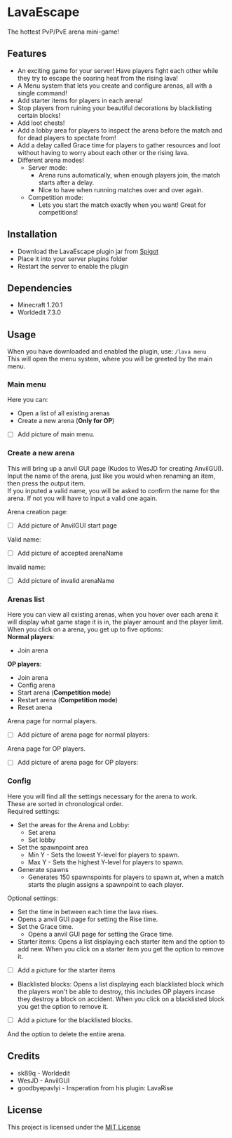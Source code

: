 # LavaEscape
The hottest PvP/PvE arena mini-game!



## Features
  - An exciting game for your server! Have players fight each other while they try to escape the soaring heat from the rising lava!
  - A Menu system that lets you create and configure arenas, all with a single command!
  - Add starter items for players in each arena!
  - Stop players from ruining your beautiful decorations by blacklisting certain blocks!
  - Add loot chests!
  - Add a lobby area for players to inspect the arena before the match and for dead players to spectate from!
  - Add a delay called Grace time for players to gather resources and loot without having to worry about each other or the rising lava.
  - Different arena modes!
    - Server mode:
      - Arena runs automatically, when enough players join, the match starts after a delay.
      - Nice to have when running matches over and over again.
    - Competition mode:
      - Lets you start the match exactly when you want! Great for competitions!



## Installation
  - Download the LavaEscape plugin jar from [Spigot](https://www.spigotmc.org/resources/lavaescape.115377/)
  - Place it into your server plugins folder
  - Restart the server to enable the plugin



## Dependencies
  - Minecraft 1.20.1
  - Worldedit 7.3.0


## Usage
When you have downloaded and enabled the plugin, use: `/lava menu`  
This will open the menu system, where you will be greeted by the main menu.
### Main menu
Here you can:
- Open a list of all existing arenas
- Create a new arena (**Only for OP**)

- [ ] Add picture of main menu.

### Create a new arena
This will bring up a anvil GUI page (Kudos to WesJD for creating AnvilGUI).  
Input the name of the arena, just like you would when renaming an item, then press the output item.  
If you inputed a valid name, you will be asked to confirm the name for the arena. If not you will have to input a valid one again.

Arena creation page:
- [ ] Add picture of AnvilGUI start page

Valid name:
- [ ] Add picture of accepted arenaName

Invalid name:
- [ ] Add picture of invalid arenaName



### Arenas list
Here you can view all existing arenas, when you hover over each arena it will display what game stage it is in, the player amount and the player limit.
When you click on a arena, you get up to five options:\
**Normal players**:
  - Join arena

**OP players**:
- Join arena
- Config arena
- Start arena (**Competition mode**)
- Restart arena (**Competition mode**)
- Reset arena

Arena page for normal players.
- [ ] Add picture of arena page for normal players:

Arena page for OP players.
- [ ] Add picture of arena page for OP players:



### Config
Here you will find all the settings necessary for the arena to work.  
These are sorted in chronological order.  
Required settings:
- Set the areas for the Arena and Lobby:
  - Set arena
  - Set lobby
- Set the spawnpoint area
  - Min Y - Sets the lowest Y-level for players to spawn.
  - Max Y - Sets the highest Y-level for players to spawn.
- Generate spawns
  - Generates 150 spawnspoints for players to spawn at, when a match starts the plugin assigns a spawnpoint to each player.

Optional settings:

- Set the time in between each time the lava rises.
- Opens a anvil GUI page for setting the Rise time.
- Set the Grace time.
  - Opens a anvil GUI page for setting the Grace time.
- Starter items:
  Opens a list displaying each starter item and the option to add new.
  When you click on a starter item you get the option to remove it.
- [ ] Add a picture for the starter items
- Blacklisted blocks:
  Opens a list displaying each blacklisted block which the players won't be able to destroy, this includes OP players incase they destroy a block on accident.
  When you click on a blacklisted block you get the option to remove it.  

- [ ] Add a picture for the blacklisted blocks.

And the option to delete the entire arena.



## Credits

- sk89q - Worldedit
- WesJD - AnvilGUI
- goodbyepavlyi - Insperation from his plugin: LavaRise



## License
This project is licensed under the [MIT License](https://github.com/Sirhiggelbottom/LavaEscape/blob/test/LICENSE) <!-- https://github.com/Sirhiggelbottom/LavaEscape/blob/test/LICENSE -->
